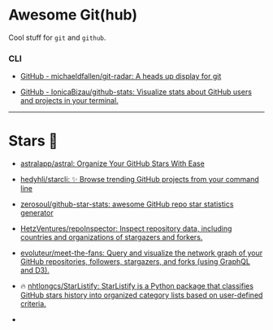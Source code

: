 # Awesome Git(hub)

Cool stuff for `git` and `github`.

### CLI

- [GitHub - michaeldfallen/git-radar: A heads up display for git](https://github.com/michaeldfallen/git-radar)

- [GitHub - IonicaBizau/github-stats: Visualize stats about GitHub users and projects in your terminal.](https://github.com/IonicaBizau/github-stats)

---

# Stars 🌠

- [astralapp/astral: Organize Your GitHub Stars With Ease](https://github.com/astralapp/astral)

- [hedyhli/starcli: :sparkles: Browse trending GitHub projects from your command line](https://github.com/hedyhli/starcli)

- [zerosoul/github-star-stats: awesome GitHub repo star statistics generator](https://github.com/zerosoul/github-star-stats)

- [HetzVentures/repoInspector: Inspect repository data, including countries and organizations of stargazers and forkers.](https://github.com/HetzVentures/repoInspector)

- [evoluteur/meet-the-fans: Query and visualize the network graph of your GitHub repositories, followers, stargazers, and forks (using GraphQL and D3).](https://github.com/evoluteur/meet-the-fans)

- 🔥 [nhtlongcs/StarListify: StarListify is a Python package that classifies GitHub stars history into organized category lists based on user-defined criteria.](https://github.com/nhtlongcs/StarListify) 

- 
